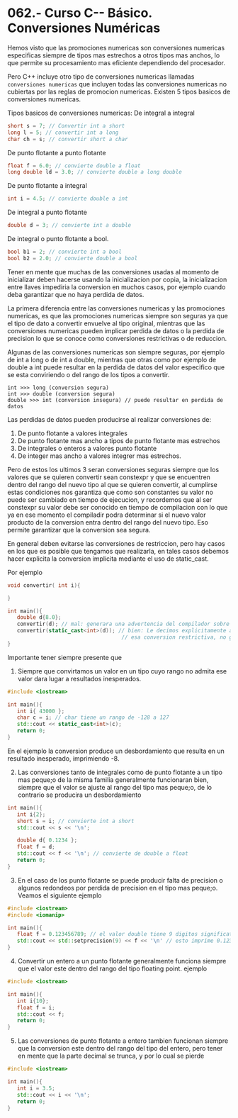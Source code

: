 062.- Curso C-- Básico. Conversiones Numéricas
===

Hemos visto que las promociones numericas son conversiones numericas especificas siempre de tipos mas estrechos a otros tipos mas anchos, lo que permite su procesamiento mas eficiente dependiendo del procesador.

Pero C++ incluye otro tipo de conversiones numericas llamadas `conversiones numericas` que incluyen todas las conversiones numericas no cubiertas por las reglas de promocion numericas. Existen 5 tipos basicos de conversiones numericas.

Tipos basicos de conversiones numericas:
De integral a integral
```cpp
short s = 7; // Convertir int a short
long l = 5; // convertir int a long
char ch = s; // convertir short a char
```

De punto flotante a punto flotante
```cpp
float f = 6.0; // convierte double a float 
long double ld = 3.0; // convierte double a long double
```

De punto flotante a integral
```cpp
int i = 4.5; // convierte double a int
```

De integral a punto flotante
```cpp
double d = 3; // convierte int a double
```

De integral o punto flotante a bool.
```cpp
bool b1 = 2; // convierte int a bool
bool b2 = 2.0; // convierte double a bool
```

Tener en mente que muchas de las conversiones usadas al momento de inicializar deben hacerse usando la inicializacion por copia, la inicializacion entre llaves impediria la conversion en muchos casos, por ejemplo cuando deba garantizar que no haya perdida de datos.

La primera diferencia entre las conversiones numericas y las promociones numericas, es que las promociones numericas siempre son seguras ya que el tipo de dato a convertir envuelve al tipo original, mientras que las conversiones numericas pueden implicar perdida de datos o la perdida de precision lo que se conoce como conversiones restrictivas o de reduccion.

Algunas de las conversiones numericas son siempre seguras, por ejemplo de int a long o de int a double, mientras que otras como por ejemplo de double a int puede resultar en la perdida de datos del valor especifico que se esta conviriendo o del rango de los tipos a convertir. 
```
int >>> long (conversion segura)
int >>> double (conversion segura)
double >>> int (conversion insegura) // puede resultar en perdida de datos
```

Las perdidas de datos pueden producirse al realizar conversiones de:

1) De punto flotante a valores integrales
2) De punto flotante mas ancho a tipos de punto flotante mas estrechos
3) De integrales o enteros a valores punto flotante
4) De integer mas ancho a valores integrer mas estrechos.

Pero de estos los ultimos 3 seran conversiones seguras siempre que los valores que se quieren convertir sean constexpr y que se encuentren dentro del rango del nuevo tipo al que se quieren convertir, al cumplirse estas condiciones nos garantiza que como son constantes su valor no puede ser cambiado en tiempo de ejecucion, y recordemos que al ser constexpr su valor debe ser conocido en tiempo de compilacion con lo que ya en ese momento el compiladir podra determinar si el nuevo valor producto de la conversion entra dentro del rango del nuevo tipo. Eso permite garantizar que la conversion sea segura.


En general deben evitarse las conversiones de restriccion, pero hay casos en los que es posible que tengamos que realizarla, en tales casos debemos hacer explicita la conversion implicita mediante el uso de static_cast.

Por ejemplo
```cpp
void convertir( int i){

}

int main(){
   double d{8.0};
   convertir(d); // mal: generara una advertencia del compilador sobre conversion restrictiva
   convertir(static_cast<int>(d)); // bien: Le decimos explicitamente al compilador que esperamos 
                                    // esa conversion restrictiva, no genera advertencia warning generated
}
``` 

Importante tener siempre presente que
1)  Siempre que convirtamos un valor en un tipo cuyo rango no admita ese valor dara lugar a resultados inesperados.

```cpp
#include <iostream>

int main(){
   int i{ 43000 };
   char c = i; // char tiene un rango de -128 a 127
   std::cout << static_cast<int>(c);
   return 0;
}
```
En el ejemplo la conversion produce un desbordamiento que resulta en un resultado inesperado, imprimiendo -8.

2) Las conversiones tanto de integrales como de punto flotante a un tipo mas peque;o de la misma familia generalmente funcionaran bien, siempre que el valor se ajuste al rango del tipo mas peque;o, de lo contrario se producira un desbordamiento
```cpp
int main(){
   int i{2};
   short s = i; // convierte int a short
   std::cout << s << '\n';

   double d{ 0.1234 };
   float f = d;
   std::cout << f << '\n'; // convierte de double a float
   return 0;
}
``` 

3) En el caso de los punto flotante se puede producir falta de precision o algunos redondeos por perdida de precision en el tipo mas peque;o.
Veamos el siguiente ejemplo
```cpp
#include <iostream>
#include <iomanip>

int main(){
   float f = 0.123456789; // el valor double tiene 9 digitos significativos pero float admite solo 7.
   std::cout << std::setprecision(9) << f << '\n' // esto imprime 0.123456791, modificando el valor original
}
```

4) Convertir un entero a un punto flotante generalmente funciona siempre que el valor este dentro del rango del tipo floating point.
ejemplo
```cpp
#include <iostream>

int main(){
   int i{10};
   float f = i;
   std::cout << f; 
   return 0;
}
```

5) Las conversiones de punto flotante a entero tambien funcionan siempre que la conversion este dentro del rango del tipo del entero, pero tener en mente que la parte decimal se trunca, y por lo cual se pierde
```cpp
#include <iostream>

int main(){
   int i = 3.5;
   std::cout << i << '\n';
   return 0;
}
```